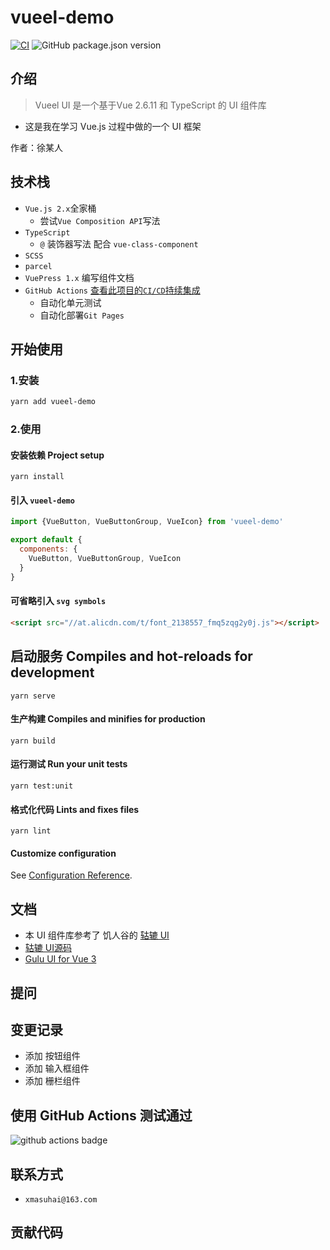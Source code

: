 # vueel-demo

[![CI](https://github.com/xmasuhai/vueel-demo/actions/workflows/unit-test-actions.yml/badge.svg)](https://github.com/xmasuhai/vueel-demo/actions/workflows/unit-test-actions.yml)
![GitHub package.json version](https://img.shields.io/github/package-json/v/xmasuhai/vueel-demo)

## 介绍

> Vueel UI 是一个基于Vue 2.6.11 和 TypeScript 的 UI 组件库

- 这是我在学习 Vue.js 过程中做的一个 UI 框架

作者：徐某人

## 技术栈

- `Vue.js 2.x`全家桶
  - 尝试`Vue Composition API`写法
- `TypeScript`
  - `@` 装饰器写法 配合 `vue-class-component`
- `SCSS`
- `parcel`
- `VuePress 1.x` 编写组件文档
- `GitHub Actions` [查看此项目的`CI/CD`持续集成](https://github.com/xmasuhai/vueel-demo/actions)
  - 自动化单元测试
  - 自动化部署`Git Pages`

## 开始使用

### 1.安装

```sh
yarn add vueel-demo
```

### 2.使用

#### 安装依赖 Project setup

```
yarn install
```

#### 引入 `vueel-demo`

```js
import {VueButton, VueButtonGroup, VueIcon} from 'vueel-demo'

export default {
  components: {
    VueButton, VueButtonGroup, VueIcon
  }
}
```

#### 可省略引入 `svg symbols`

```html
<script src="//at.alicdn.com/t/font_2138557_fmq5zqg2y0j.js"></script>
```

## 启动服务 Compiles and hot-reloads for development

```
yarn serve
```

#### 生产构建 Compiles and minifies for production

```
yarn build
```

#### 运行测试 Run your unit tests

```
yarn test:unit
```

#### 格式化代码 Lints and fixes files

```
yarn lint
```

#### Customize configuration

See [Configuration Reference](https://cli.vuejs.org/config/).

## 文档

- 本 UI 组件库参考了 饥人谷的 [轱辘 UI](https://github.com/FrankFang/frank-test-1)
- [轱辘 UI源码](https://github.com/FrankFang/gulu)
- [Gulu UI for Vue 3](https://github.com/FrankFang/gulu-for-vue3)

## 提问

## 变更记录

- 添加 按钮组件
- 添加 输入框组件
- 添加 栅栏组件

## 使用 GitHub Actions 测试通过

![github actions badge](https://github.com/xmasuhai/vueel-demo/actions/workflows/unit-test-actions.yml/badge.svg)

## 联系方式

- `xmasuhai@163.com`

## 贡献代码
